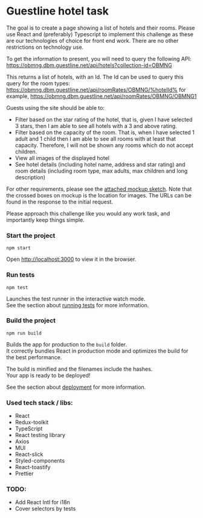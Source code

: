 # Guestline hotel task

The goal is to create a page showing a list of hotels and their rooms.
Please use React and (preferably) Typescript to implement this challenge as these are our technologies of choice for front end work. There are no other restrictions on technology use.

To get the information to present, you will need to query the following API:
https://obmng.dbm.guestline.net/api/hotels?collection-id=OBMNG

This returns a list of hotels, with an Id. The Id can be used to query this query for the room types:
https://obmng.dbm.guestline.net/api/roomRates/OBMNG/%hotelId% for example, https://obmng.dbm.guestline.net/api/roomRates/OBMNG/OBMNG1

Guests using the site should be able to:

- Filter based on the star rating of the hotel, that is, given I have selected 3 stars, then I am able to see all hotels with a 3 and above rating.
- Filter based on the capacity of the room. That is, when I have selected 1 adult and 1 child then I am able to see all rooms with at least that capacity. Therefore, I will not be shown any rooms which do not accept children.
- View all images of the displayed hotel
- See hotel details (including hotel name, address and star rating) and room details (including room type, max adults, max children and long description)

For other requirements, please see the [attached mockup sketch](https://gxpservicesstagestorage.blob.core.windows.net/hotelpagecodetest/9SYKaPm4q85GqTZzno7AT3.png). Note that the crossed boxes on mockup is the location for images. The URLs can be found in the response to the initial request.

Please approach this challenge like you would any work task, and importantly keep things simple.

### Start the project

```
npm start
```

Open [http://localhost:3000](http://localhost:3000) to view it in the browser.

### Run tests

```
npm test
```

Launches the test runner in the interactive watch mode.\
See the section about [running tests](https://facebook.github.io/create-react-app/docs/running-tests) for more information.

### Build the project

```
npm run build
```
Builds the app for production to the `build` folder.\
It correctly bundles React in production mode and optimizes the build for the best performance.

The build is minified and the filenames include the hashes.\
Your app is ready to be deployed!

See the section about [deployment](https://facebook.github.io/create-react-app/docs/deployment) for more information.

### Used tech stack / libs:

- React
- Redux-toolkit
- TypeScript
- React testing library
- Axios
- MUI
- React-slick
- Styled-components
- React-toastify
- Prettier

### TODO:

- Add React Intl for i18n
- Cover selectors by tests
